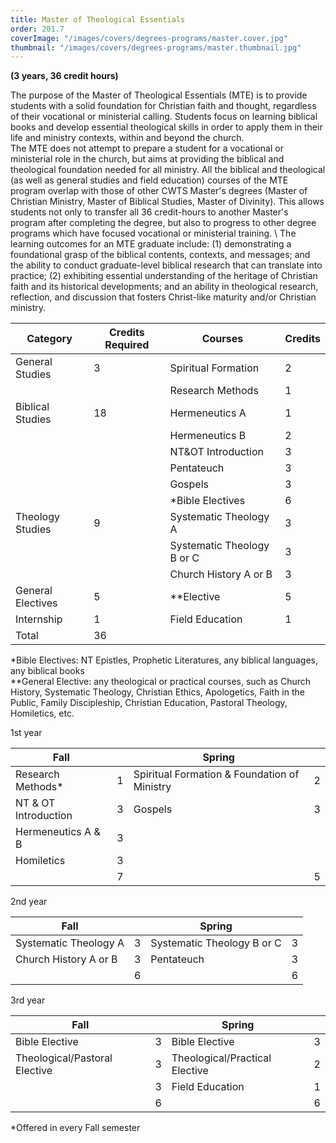 ```yaml
---
title: Master of Theological Essentials
order: 201.7
coverImage: "/images/covers/degrees-programs/master.cover.jpg"
thumbnail: "/images/covers/degrees-programs/master.thumbnail.jpg"
---
```


**(3 years, 36 credit hours)**

The purpose of the Master of Theological Essentials (MTE) is to provide students with a solid foundation for Christian faith and thought, regardless of their vocational or ministerial calling. Students focus on learning biblical books and develop essential theological skills in order to apply them in their life and ministry contexts, within and beyond the church.\
The MTE does not attempt to prepare a student for a vocational or ministerial role in the church, but aims at providing the biblical and theological foundation needed for all ministry. All the biblical and theological (as well as general studies and field education) courses of the MTE program overlap with those of other CWTS Master's degrees (Master of Christian Ministry, Master of Biblical Studies, Master of Divinity). This allows students not only to transfer all 36 credit-hours to another Master's program after completing the degree, but also to progress to other degree programs which have focused vocational or ministerial training. \ 
The learning outcomes for an MTE graduate include: (1) demonstrating a foundational grasp of the biblical contents, contexts, and messages; and the ability to conduct graduate-level biblical research that can translate into practice; (2) exhibiting essential understanding of the heritage of Christian faith and its historical developments; and an ability in theological research, reflection, and discussion that fosters Christ-like maturity and/or Christian ministry.


| Category            | Credits Required | Courses                                                       | Credits |
| ------------------- | ---------------- | ------------------------------------------------------------- | ------- |
| General Studies     | 3                | Spiritual Formation                                           | 2       |
|                     |                  | Research Methods                                              | 1       |
| Biblical Studies    | 18               | Hermeneutics A                                                | 1       |
|                     |                  | Hermeneutics B                                                | 2       |
|                     |                  | NT&OT Introduction                                            | 3       |
|                     |                  | Pentateuch                                                    | 3       |
|                     |                  | Gospels                                                       | 3       |
|                     |                  | *Bible Electives                                              | 6       |
| Theology Studies    | 9                | Systematic Theology A                                         | 3       |
|                     |                  | Systematic Theology B or  C                                   | 3       |
|                     |                  | Church History A or B                                         | 3       |
| General Electives   | 5                | **Elective                                                    | 5       |
| Internship          | 1                | Field Education                                               | 1       |
| Total               | 36               |                                                               |         |

*Bible Electives: NT Epistles, Prophetic Literatures, any biblical languages, any biblical books\
**General Elective: any theological or practical courses, such as Church History, Systematic Theology, Christian Ethics, Apologetics, Faith in the Public, Family Discipleship, Christian Education, Pastoral Theology, Homiletics, etc.

1st year

| Fall                                             |     | Spring                                                             |     |
| ------------------------------------------------ | --- | ------------------------------------------------------------------ | --- |
| Research Methods*                                | 1   | Spiritual Formation & Foundation of Ministry                       | 2   |
| NT & OT Introduction                             | 3   | Gospels                                                            | 3   |
| Hermeneutics A & B                               | 3   |                                                                    |     |
| Homiletics                                       | 3   |                                                                    |     |
|                                                  | 7   |                                                                    | 5   |

2nd year

| Fall                                             |     | Spring                                                             |     |
| ------------------------------------------------ | --- | ------------------------------------------------------------------ | --- |
| Systematic Theology A                            | 3   | Systematic Theology B or C                                         | 3   |
| Church History A or B                            | 3   | Pentateuch                                                         | 3   |
|                                                  | 6   |                                                                    | 6   |

3rd year

| Fall                                             |     | Spring                                                             |     |
| ------------------------------------------------ | --- | ------------------------------------------------------------------ | --- |
| Bible Elective                                   | 3   | Bible Elective                                                     | 3   |
| Theological/Pastoral Elective                    | 3   | Theological/Practical Elective                                     | 2   |
|                                                  | 3   | Field Education                                                    | 1   |
|                                                  | 6   |                                                                    | 6   |

*Offered in every Fall semester 
